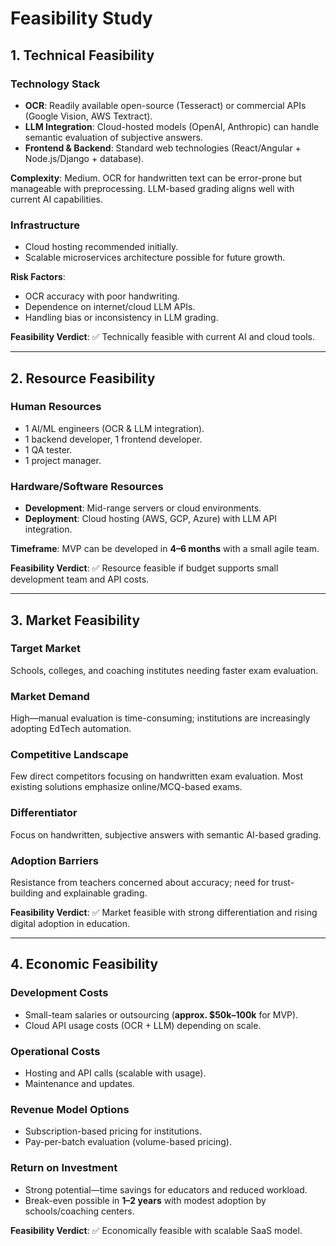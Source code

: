 # Feasibility Study

## 1. Technical Feasibility

### Technology Stack
- **OCR**: Readily available open-source (Tesseract) or commercial APIs (Google Vision, AWS Textract).  
- **LLM Integration**: Cloud-hosted models (OpenAI, Anthropic) can handle semantic evaluation of subjective answers.  
- **Frontend & Backend**: Standard web technologies (React/Angular + Node.js/Django + database).  

**Complexity**: Medium. OCR for handwritten text can be error-prone but manageable with preprocessing. LLM-based grading aligns well with current AI capabilities.  

### Infrastructure
- Cloud hosting recommended initially.  
- Scalable microservices architecture possible for future growth.  

**Risk Factors**:  
- OCR accuracy with poor handwriting.  
- Dependence on internet/cloud LLM APIs.  
- Handling bias or inconsistency in LLM grading.  

**Feasibility Verdict**: ✅ Technically feasible with current AI and cloud tools.  

---

## 2. Resource Feasibility

### Human Resources
- 1 AI/ML engineers (OCR & LLM integration).  
- 1 backend developer, 1 frontend developer.  
- 1 QA tester.  
- 1 project manager.  

### Hardware/Software Resources
- **Development**: Mid-range servers or cloud environments.  
- **Deployment**: Cloud hosting (AWS, GCP, Azure) with LLM API integration.  

**Timeframe**: MVP can be developed in **4–6 months** with a small agile team.  

**Feasibility Verdict**: ✅ Resource feasible if budget supports small development team and API costs.  

---

## 3. Market Feasibility

### Target Market
Schools, colleges, and coaching institutes needing faster exam evaluation.  

### Market Demand
High—manual evaluation is time-consuming; institutions are increasingly adopting EdTech automation.  

### Competitive Landscape
Few direct competitors focusing on handwritten exam evaluation. Most existing solutions emphasize online/MCQ-based exams.  

### Differentiator
Focus on handwritten, subjective answers with semantic AI-based grading.  

### Adoption Barriers
Resistance from teachers concerned about accuracy; need for trust-building and explainable grading.  

**Feasibility Verdict**: ✅ Market feasible with strong differentiation and rising digital adoption in education.  

---

## 4. Economic Feasibility

### Development Costs
- Small-team salaries or outsourcing (**approx. $50k–100k** for MVP).  
- Cloud API usage costs (OCR + LLM) depending on scale.  

### Operational Costs
- Hosting and API calls (scalable with usage).  
- Maintenance and updates.  

### Revenue Model Options
- Subscription-based pricing for institutions.  
- Pay-per-batch evaluation (volume-based pricing).  

### Return on Investment
- Strong potential—time savings for educators and reduced workload.  
- Break-even possible in **1–2 years** with modest adoption by schools/coaching centers.  

**Feasibility Verdict**: ✅ Economically feasible with scalable SaaS model.  
